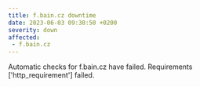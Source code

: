 ```yaml
---
title: f.bain.cz downtime
date: 2023-06-03 09:30:50 +0200
severity: down
affected:
 - f.bain.cz
---
```

Automatic checks for f.bain.cz have failed. Requirements ['http_requirement'] failed.

